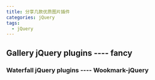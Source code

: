 ```yaml
---
title: 分享几款优质图片插件
categories: jQuery
tags: 
  - jQuery
---
```




## Gallery jQuery plugins ---- fancy


### Waterfall jQuery plugins ---- Wookmark-jQuery




